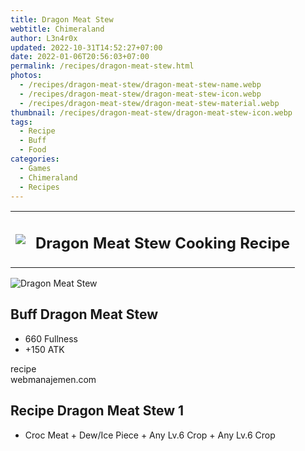 ```yaml
---
title: Dragon Meat Stew
webtitle: Chimeraland
author: L3n4r0x
updated: 2022-10-31T14:52:27+07:00
date: 2022-01-06T20:56:03+07:00
permalink: /recipes/dragon-meat-stew.html
photos:
  - /recipes/dragon-meat-stew/dragon-meat-stew-name.webp
  - /recipes/dragon-meat-stew/dragon-meat-stew-icon.webp
  - /recipes/dragon-meat-stew/dragon-meat-stew-material.webp
thumbnail: /recipes/dragon-meat-stew/dragon-meat-stew-icon.webp
tags:
  - Recipe
  - Buff
  - Food
categories:
  - Games
  - Chimeraland
  - Recipes
---
```


<section id="bootstrap-wrapper"><link rel="stylesheet" href="https://cdn.statically.io/gh/dimaslanjaka/Web-Manajemen/40ac3225/css/bootstrap-4.5-wrapper.css"/><div class="row mb-2"><div class="col-md-12 mb-2"><table class="table" id="post-info"><tbody><tr><td><img class="d-inline-block me-2" src="/chimeraland/recipes/dragon-meat-stew/dragon-meat-stew-icon.webp" width="auto" height="auto"/></td><td><h1 class="fs-5">Dragon Meat Stew Cooking Recipe</h1></td></tr></tbody></table></div></div><div class="card mb-2"><div class="row g-0"><div class="col-sm-4 position-relative mb-2"><img src="/chimeraland/recipes/dragon-meat-stew/dragon-meat-stew-material.webp" class="card-img fit-cover w-100 h-100" alt="Dragon Meat Stew" data-fancybox="true"/></div><div class="col-sm-8 mb-2"><div class="card-body"><h2 class="card-title fs-5">Buff Dragon Meat Stew</h2><div class="card-text"><ul><li>660 Fullness</li><li>+150 ATK</li></ul></div><span class="badge rounded-pill bg-dark">recipe</span></div><div class="card-footer text-end text-muted">webmanajemen.com</div></div></div></div><div class="row mb-2"><div class="col-12 col-lg-6 recipe-item mb-2"><div class="card"><div class="card-body"><h2 class="card-title fs-5">Recipe Dragon Meat Stew 1</h2><div class="card-text"><ul><li>Croc Meat<span> + </span>Dew/Ice Piece<span> + </span>Any Lv.6 Crop<span> + </span>Any Lv.6 Crop</li></ul></div></div></div></div></div></section>